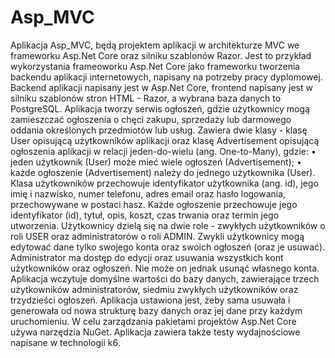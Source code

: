 # Asp_MVC
Aplikacja Asp_MVC, będą projektem aplikacji w architekturze MVC we frameworku Asp.Net Core oraz silniku szablonów Razor. 
Jest to przykład wykorzystania frameoworku Asp.Net Core jako frameworku tworzenia backendu aplikacji internetowych, napisany na potrzeby pracy dyplomowej.
Backend aplikacji napisany jest w Asp.Net Core, frontend napisany jest w silniku szablonów stron HTML - Razor, a wybrana baza danych to PostgreSQL.
Aplikacja tworzy serwis ogłoszeń, gdzie użytkownicy mogą zamieszczać ogłoszenia o chęci zakupu, sprzedaży lub darmowego oddania określonych przedmiotów lub usług. 
Zawiera dwie klasy - klasę User opisującą użytkowników aplikacji oraz klasę Advertisement opisującą ogłoszenia aplikacji w relacji  jeden-do-wielu (ang. One-to-Many), gdzie:
•	jeden użytkownik (User) może mieć wiele ogłoszeń (Advertisement);
•	każde ogłoszenie (Advertisement) należy do jednego użytkownika (User).
Klasa użytkowników przechowuje identyfikator użytkownika (ang. id), jego imię i nazwisko, numer telefonu, adres email oraz hasło logowania, przechowywane w postaci hasz. 
Każde ogłoszenie przechowuje jego identyfikator (id), tytuł, opis, koszt, czas trwania oraz termin jego utworzenia. 
Użytkownicy dzielą się na dwie role - zwykłych użytkowników o roli USER oraz administratorów o roli ADMIN. Zwykli użytkownicy mogą edytować dane tylko swojego konta oraz swoich ogłoszeń (oraz je usuwać). 
Administrator ma dostęp do edycji oraz usuwania wszystkich kont użytkowników oraz ogłoszeń. Nie może on jednak usunąć własnego konta. 
Aplikacja wczytuje domyślne wartości do bazy danych, zawierające trzech użytkowników administratorów, siedmiu zwykłych użytkowników oraz trzydzieści ogłoszeń. 
Aplikacja ustawiona jest, żeby sama usuwała i generowała od nowa strukturę bazy danych oraz jej dane przy każdym  uruchomieniu. 
W celu zarządzania pakietami projektów Asp.Net Core używa narzędzia NuGet.
Aplikacja zawiera także testy wydajnościowe napisane w technologii k6.
